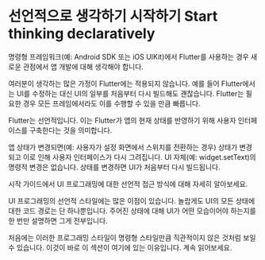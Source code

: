 # 선언적으로 생각하기 시작하기 Start thinking declaratively

명령형 프레임워크(예: Android SDK 또는 iOS UIKit)에서 Flutter를 사용하는 경우 새로운 관점에서 앱 개발에 대해 생각해야 합니다.

여러분이 생각하는 많은 가정이 Flutter에는 적용되지 않습니다. 예를 들어 Flutter에서는 UI를 수정하는 대신 UI의 일부를 처음부터 다시 빌드해도 괜찮습니다. Flutter는 필요한 경우 모든 프레임에서라도 이를 수행할 수 있을 만큼 빠릅니다.

Flutter는 선언적입니다. 이는 Flutter가 앱의 현재 상태를 반영하기 위해 사용자 인터페이스를 구축한다는 것을 의미합니다.

앱 상태가 변경되면(예: 사용자가 설정 화면에서 스위치를 전환하는 경우) 상태가 변경되고 이로 인해 사용자 인터페이스가 다시 그려집니다. UI 자체(예: widget.setText)의 명령적 변경은 없습니다. 상태를 변경하면 UI가 처음부터 다시 빌드됩니다.

시작 가이드에서 UI 프로그래밍에 대한 선언적 접근 방식에 대해 자세히 알아보세요.

UI 프로그래밍의 선언적 스타일에는 많은 이점이 있습니다. 놀랍게도 UI의 모든 상태에 대한 코드 경로는 단 하나뿐입니다. 주어진 상태에 대해 UI가 어떤 모습이어야 하는지를 한 번만 설명하면 그게 전부입니다.

처음에는 이러한 프로그래밍 스타일이 명령형 스타일만큼 직관적이지 않은 것처럼 보일 수 있습니다. 이것이 바로 이 섹션이 여기에 있는 이유입니다. 계속 읽어보세요.